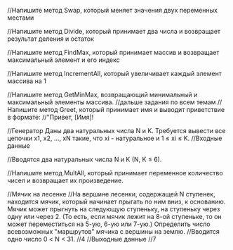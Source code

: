 //Напишите метод Swap, который меняет значения двух переменных местами 

//Напишите метод Divide, который принимает два числа и возвращает результат деления и остаток 

//Напишите метод FindMax, который принимает массив и возвращает максимальный элемент и его индекс

//Напишите метод IncrementAll, который увеличивает каждый элемент массива на 1

//Напишите метод GetMinMax, возвращающий минимальный и максимальный элементы массива. 
//дальше  задания по всем темам
//Напишите метод Greet, который принимает имя и выводит приветствие в формате:
//"Привет, [Имя]!

//Генератор Даны два натуральных числа N и K. Требуется вывести  все цепочки x1, x2, ..., xN такие, что xi - натуральное и 1 ≤ xi ≤ K.
//Входные данные

//Вводятся два натуральных числа N и K (N, K ≤ 6).


//Напишите метод MultAll, который принимает переменное количество чисел и возвращает их произведение.

//Мячик на лесенке
//На вершине лесенки, содержащей N ступенек, находится мячик, который начинает прыгать по ним вниз, к основанию. Мячик может прыгнуть на следующую ступеньку, на ступеньку через одну или через 2. (То есть, если мячик лежит на 8-ой ступеньке, то он может переместиться на 5-ую, 6-ую или 7-ую.) Определить число всевозможных "маршрутов" мячика с вершины на землю.
//Вводится одно число 0 < N < 31.
//4
//Выходные данные
//7